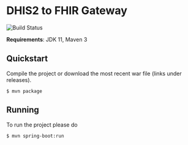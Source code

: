 # DHIS2 to FHIR Gateway

![Build Status](https://github.com/dhis2/integration-paho-esavi/workflows/CI/badge.svg)

**Requirements**: JDK 11, Maven 3

## Quickstart

Compile the project or download the most recent war file (links under releases).

```shell
$ mvn package
```

## Running

To run the project please do

```shell
$ mvn spring-boot:run
```
